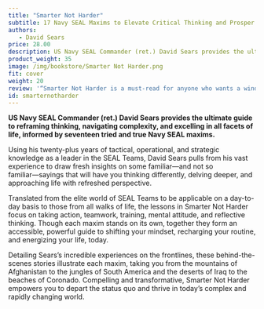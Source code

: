 ```yaml
---
title: "Smarter Not Harder"
subtitle: 17 Navy SEAL Maxims to Elevate Critical Thinking and Prosper in Business and Life
authors:
   - David Sears
price: 28.00
description: US Navy SEAL Commander (ret.) David Sears provides the ultimate guide to reframing thinking, navigating complexity, and excelling in all facets of life, informed by seventeen tried and true Navy SEAL maxims.
product_weight: 35
image: /img/bookstore/Smarter Not Harder.png
fit: cover
weight: 20
review: '“Smarter Not Harder is a must-read for anyone who wants a window into the world of special operations, and more importantly, a window into how the highest achievers solve problems. The lessons from this book are directly applicable to business, sports, and life in general!”  -- Jon Murchison, CEO and founder, Blackpoint Cyber'
id: smarternotharder
---
```


**US Navy SEAL Commander (ret.) David Sears provides the ultimate guide to reframing thinking, navigating complexity, and excelling in all facets of life, informed by seventeen tried and true Navy SEAL maxims.**

Using his twenty-plus years of tactical, operational, and strategic knowledge as a leader in the SEAL Teams, David Sears pulls from his vast experience to draw fresh insights on some familiar―and not so familiar―sayings that will have you thinking differently, delving deeper, and approaching life with refreshed perspective.

Translated from the elite world of SEAL Teams to be applicable on a day-to-day basis to those from all walks of life, the lessons in Smarter Not Harder focus on taking action, teamwork, training, mental attitude, and reflective thinking. Though each maxim stands on its own, together they form an accessible, powerful guide to shifting your mindset, recharging your routine, and energizing your life, today.

Detailing Sears’s incredible experiences on the frontlines, these behind-the-scenes stories illustrate each maxim, taking you from the mountains of Afghanistan to the jungles of South America and the deserts of Iraq to the beaches of Coronado. Compelling and transformative, Smarter Not Harder empowers you to depart the status quo and thrive in today’s complex and rapidly changing world.